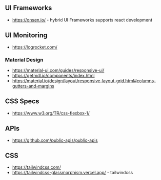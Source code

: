 

## UI Frameworks
* https://onsen.io/ - hybrid UI Frameworks supports react development

## UI Monitoring
* https://logrocket.com/

### Material Design
* https://material-ui.com/guides/responsive-ui/
* https://getmdl.io/components/index.html
* https://material.io/design/layout/responsive-layout-grid.html#columns-gutters-and-margins

## CSS Specs
* https://www.w3.org/TR/css-flexbox-1/


## APIs
* https://github.com/public-apis/public-apis

## CSS
* https://tailwindcss.com/
* https://tailwindcss-glassmorphism.vercel.app/ - tailwindcss